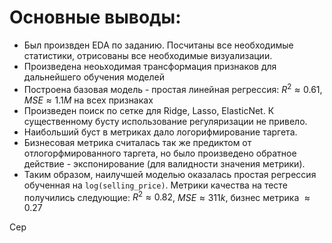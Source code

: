 # Основные выводы:

* Был произвден EDA по заданию. Посчитаны все необходимые статистики, отрисованы все необходимые визуализации.
* Произведена неоьходимая трансформация признаков для дальнейшего обучения моделей
* Построена базовая модель - простая линейная регрессия: $R^2 \approx 0.61$, $MSE \approx 1.1M$ на всех признаках
* Произведен поиск по сетке для Ridge, Lasso, ElasticNet. К существенному бусту использование регуляризации не привело.
* Наибольший буст в метриках дало логорифмирование таргета.
* Бизнесовая метрика считалась так же предиктом от отлогорфмированного таргета, но было произведено обратное действие - экспонирование (для валидности значения метрики). 
* Таким образом, наилучшей моделью оказалась простая регрессия обученная на ```log(selling_price)```. Метрики качества на тесте получились следующие: $R^2 \approx 0.82$, $MSE \approx 311k$, бизнес метрика $\approx  0.27$

Сер
